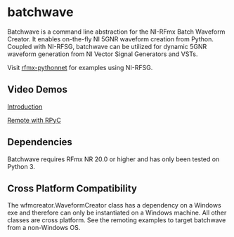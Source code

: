 # batchwave
Batchwave is a command line abstraction for the NI-RFmx Batch Waveform Creator.
It enables on-the-fly NI 5GNR waveform creation from Python.
Coupled with NI-RFSG, batchwave can be utilized for dynamic 5GNR waveform generation from NI Vector Signal Generators and VSTs.

Visit [rfmx-pythonnet](https://github.com/NISystemsEngineering/rfmx-pythonnet) for examples using NI-RFSG. 

## Video Demos
[Introduction](https://youtu.be/2uwIhHBpVzg)

[Remote with RPyC](https://www.youtube.com/watch?v=MqvvBslT0z8&feature=youtu.be)

## Dependencies
Batchwave requires RFmx NR 20.0 or higher and has only been tested on Python 3.

## Cross Platform Compatibility
The wfmcreator.WaveformCreator class has a dependency on a Windows exe and therefore can only be instantiated on a Windows machine.
All other classes are cross platform.
See the remoting examples to target batchwave from a non-Windows OS.